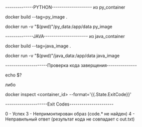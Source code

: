 --------------PYTHON-------------------- из py_container

docker build --tag=py_image .

docker run -v "$(pwd)"/py_data:/app/data py_image


--------------JAVA---------------------- из java_container

docker build --tag=java_image .

docker run -v "$(pwd)"/java_data:/app/data java_image

---------------------Проверка кода заверщения---------------

echo $?

либо

docker inspect <container_id> --format='{{.State.ExitCode}}'


---------------------Exit Codes----------------------

0 - Успех
3 - Непримонтирован образ (code.* не найден)
4 - Неправильный ответ (результат кода не совпадает с out.txt)

